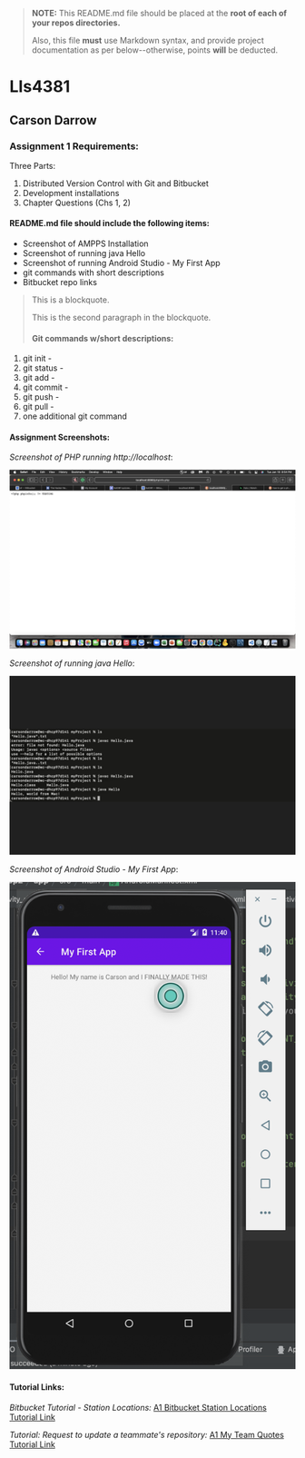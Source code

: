 > **NOTE:** This README.md file should be placed at the **root of each of your repos directories.**
>
>Also, this file **must** use Markdown syntax, and provide project documentation as per below--otherwise, points **will** be deducted.
>

# LIs4381

## Carson Darrow

### Assignment 1 Requirements:

Three Parts:

1. Distributed Version Control with Git and Bitbucket
2. Development installations
3. Chapter Questions (Chs 1, 2)

#### README.md file should include the following items:

* Screenshot of AMPPS Installation 
* Screenshot of running java Hello
* Screenshot of running Android Studio - My First App
* git commands with short descriptions
* Bitbucket repo links

> This is a blockquote.
> 
> This is the second paragraph in the blockquote.
>
> #### Git commands w/short descriptions:

1. git init - 
2. git status - 
3. git add - 
4. git commit - 
5. git push - 
6. git pull - 
7. one additional git command 

#### Assignment Screenshots:

*Screenshot of PHP running http://localhost*:

![AMPPS Installation Screenshot](img/php.png)

*Screenshot of running java Hello*:

![JDK Installation Screenshot](img/jdk_install.png)

*Screenshot of Android Studio - My First App*:

![Android Studio Installation Screenshot](img/android.png)


#### Tutorial Links:

*Bitbucket Tutorial - Station Locations:*
[A1 Bitbucket Station Locations Tutorial Link](https://bitbucket.org/username/bitbucketstationlocations/ "Bitbucket Station Locations")

*Tutorial: Request to update a teammate's repository:*
[A1 My Team Quotes Tutorial Link](https://bitbucket.org/username/myteamquotes/ "My Team Quotes Tutorial")